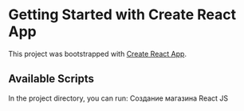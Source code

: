 # Getting Started with Create React App

This project was bootstrapped with [Create React App](https://github.com/facebook/create-react-app).

## Available Scripts

In the project directory, you can run:
Создание магазина React JS
